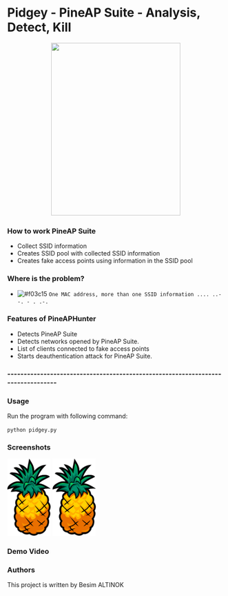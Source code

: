 # Pidgey  - PineAP Suite - Analysis, Detect, Kill

<center><img src="https://github.com/besimaltnok/pineAPhunter/blob/master/pineapple.png" width="300" height="400"/></center>


### How to work PineAP Suite

* Collect SSID information
* Creates SSID pool with collected SSID information
* Creates fake access points using information in the SSID pool

### Where is the problem?

- ![#f03c15](https://placehold.it/15/f03c15/000000?text=+) `One MAC address, more than one SSID information .... ..- -. - . .-. `


### Features of PineAPHunter

* Detects PineAP Suite 
* Detects networks opened by PineAP Suite.
* List of clients connected to fake access points
* Starts deauthentication attack for PineAP Suite.


### --------------------------------------------------------------------------------

### Usage
Run the program with following command: 

`python pidgey.py`


### Screenshots

<img src="pineapple.png" width="20%"></img>
<img src="pineapple.png" width="20%"></img> 

### Demo Video

### Authors
This project is written by Besim ALTINOK
